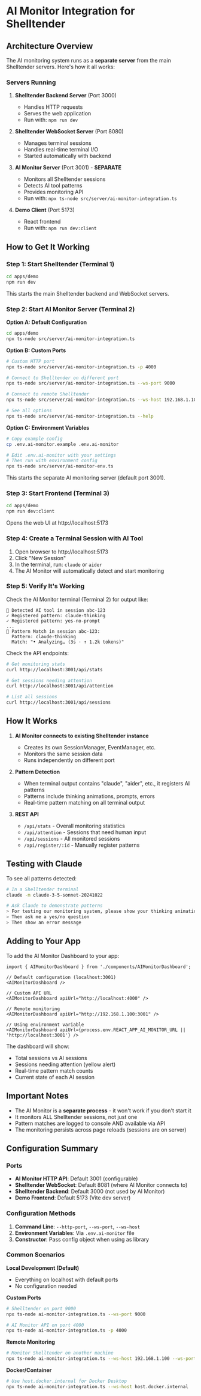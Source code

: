 # AI Monitor Integration for Shelltender

## Architecture Overview

The AI monitoring system runs as a **separate server** from the main Shelltender servers. Here's how it all works:

### Servers Running

1. **Shelltender Backend Server** (Port 3000)
   - Handles HTTP requests
   - Serves the web application
   - Run with: `npm run dev`

2. **Shelltender WebSocket Server** (Port 8080)
   - Manages terminal sessions
   - Handles real-time terminal I/O
   - Started automatically with backend

3. **AI Monitor Server** (Port 3001) - **SEPARATE**
   - Monitors all Shelltender sessions
   - Detects AI tool patterns
   - Provides monitoring API
   - Run with: `npx ts-node src/server/ai-monitor-integration.ts`

4. **Demo Client** (Port 5173)
   - React frontend
   - Run with: `npm run dev:client`

## How to Get It Working

### Step 1: Start Shelltender (Terminal 1)
```bash
cd apps/demo
npm run dev
```
This starts the main Shelltender backend and WebSocket servers.

### Step 2: Start AI Monitor Server (Terminal 2)

**Option A: Default Configuration**
```bash
cd apps/demo
npx ts-node src/server/ai-monitor-integration.ts
```

**Option B: Custom Ports**
```bash
# Custom HTTP port
npx ts-node src/server/ai-monitor-integration.ts -p 4000

# Connect to Shelltender on different port
npx ts-node src/server/ai-monitor-integration.ts --ws-port 9000

# Connect to remote Shelltender
npx ts-node src/server/ai-monitor-integration.ts --ws-host 192.168.1.100 --ws-port 8080

# See all options
npx ts-node src/server/ai-monitor-integration.ts --help
```

**Option C: Environment Variables**
```bash
# Copy example config
cp .env.ai-monitor.example .env.ai-monitor

# Edit .env.ai-monitor with your settings
# Then run with environment config
npx ts-node src/server/ai-monitor-env.ts
```

This starts the separate AI monitoring server (default port 3001).

### Step 3: Start Frontend (Terminal 3)
```bash
cd apps/demo
npm run dev:client
```
Opens the web UI at http://localhost:5173

### Step 4: Create a Terminal Session with AI Tool
1. Open browser to http://localhost:5173
2. Click "New Session" 
3. In the terminal, run: `claude` or `aider`
4. The AI Monitor will automatically detect and start monitoring

### Step 5: Verify It's Working

Check the AI Monitor terminal (Terminal 2) for output like:
```
🤖 Detected AI tool in session abc-123
✓ Registered pattern: claude-thinking
✓ Registered pattern: yes-no-prompt
...
🎯 Pattern Match in session abc-123:
  Pattern: claude-thinking
  Match: "• Analyzing… (3s · ↑ 1.2k tokens)"
```

Check the API endpoints:
```bash
# Get monitoring stats
curl http://localhost:3001/api/stats

# Get sessions needing attention
curl http://localhost:3001/api/attention

# List all sessions
curl http://localhost:3001/api/sessions
```

## How It Works

1. **AI Monitor connects to existing Shelltender instance**
   - Creates its own SessionManager, EventManager, etc.
   - Monitors the same session data
   - Runs independently on different port

2. **Pattern Detection**
   - When terminal output contains "claude", "aider", etc., it registers AI patterns
   - Patterns include thinking animations, prompts, errors
   - Real-time pattern matching on all terminal output

3. **REST API**
   - `/api/stats` - Overall monitoring statistics
   - `/api/attention` - Sessions that need human input
   - `/api/sessions` - All monitored sessions
   - `/api/register/:id` - Manually register patterns

## Testing with Claude

To see all patterns detected:
```bash
# In a Shelltender terminal
claude -m claude-3-5-sonnet-20241022

# Ask Claude to demonstrate patterns
> For testing our monitoring system, please show your thinking animation for 5 seconds
> Then ask me a yes/no question
> Then show an error message
```

## Adding to Your App

To add the AI Monitor Dashboard to your app:

```tsx
import { AIMonitorDashboard } from './components/AIMonitorDashboard';

// Default configuration (localhost:3001)
<AIMonitorDashboard />

// Custom API URL
<AIMonitorDashboard apiUrl="http://localhost:4000" />

// Remote monitoring
<AIMonitorDashboard apiUrl="http://192.168.1.100:3001" />

// Using environment variable
<AIMonitorDashboard apiUrl={process.env.REACT_APP_AI_MONITOR_URL || 'http://localhost:3001'} />
```

The dashboard will show:
- Total sessions vs AI sessions
- Sessions needing attention (yellow alert)
- Real-time pattern match counts
- Current state of each AI session

## Important Notes

- The AI Monitor is a **separate process** - it won't work if you don't start it
- It monitors ALL Shelltender sessions, not just one
- Pattern matches are logged to console AND available via API
- The monitoring persists across page reloads (sessions are on server)

## Configuration Summary

### Ports
- **AI Monitor HTTP API**: Default 3001 (configurable)
- **Shelltender WebSocket**: Default 8081 (where AI Monitor connects to)
- **Shelltender Backend**: Default 3000 (not used by AI Monitor)
- **Demo Frontend**: Default 5173 (Vite dev server)

### Configuration Methods
1. **Command Line**: `--http-port`, `--ws-port`, `--ws-host`
2. **Environment Variables**: Via `.env.ai-monitor` file
3. **Constructor**: Pass config object when using as library

### Common Scenarios

**Local Development (Default)**
- Everything on localhost with default ports
- No configuration needed

**Custom Ports**
```bash
# Shelltender on port 9000
npx ts-node ai-monitor-integration.ts --ws-port 9000

# AI Monitor API on port 4000
npx ts-node ai-monitor-integration.ts -p 4000
```

**Remote Monitoring**
```bash
# Monitor Shelltender on another machine
npx ts-node ai-monitor-integration.ts --ws-host 192.168.1.100 --ws-port 8081
```

**Docker/Container**
```bash
# Use host.docker.internal for Docker Desktop
npx ts-node ai-monitor-integration.ts --ws-host host.docker.internal
```